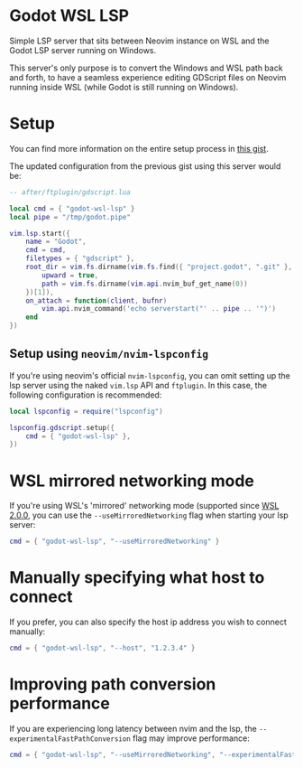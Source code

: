 # Godot WSL LSP

Simple LSP server that sits between Neovim instance on WSL and the Godot LSP server running on Windows.

This server's only purpose is to convert the Windows and WSL path back and forth, to have a seamless experience editing GDScript files on Neovim running inside WSL (while Godot is still running on Windows).

# Setup

You can find more information on the entire setup process in [this gist](https://gist.github.com/lucasecdb/2baf6d328a10d7fea9ec085d868923a0).

The updated configuration from the previous gist using this server would be:

```lua
-- after/ftplugin/gdscript.lua

local cmd = { "godot-wsl-lsp" }
local pipe = "/tmp/godot.pipe"

vim.lsp.start({
    name = "Godot",
    cmd = cmd,
    filetypes = { "gdscript" },
    root_dir = vim.fs.dirname(vim.fs.find({ "project.godot", ".git" }, {
        upward = true,
        path = vim.fs.dirname(vim.api.nvim_buf_get_name(0))
    })[1]),
    on_attach = function(client, bufnr)
        vim.api.nvim_command('echo serverstart("' .. pipe .. '")')
    end
})
```

## Setup using `neovim/nvim-lspconfig`

If you're using neovim's official `nvim-lspconfig`, you can omit setting up the lsp server using the naked `vim.lsp` API and `ftplugin`. In this case, the following configuration is recommended:

```lua
local lspconfig = require("lspconfig")

lspconfig.gdscript.setup({
    cmd = { "godot-wsl-lsp" },
})
```

# WSL mirrored networking mode

If you're using WSL's 'mirrored' networking mode (supported since [WSL 2.0.0](https://github.com/microsoft/WSL/releases/tag/2.0.0), you can use the `--useMirroredNetworking` flag when starting your lsp server:

```lua
cmd = { "godot-wsl-lsp", "--useMirroredNetworking" }
```

# Manually specifying what host to connect

If you prefer, you can also specify the host ip address you wish to connect manually:

```lua
cmd = { "godot-wsl-lsp", "--host", "1.2.3.4" }
```

# Improving path conversion performance

If you are experiencing long latency between nvim and the lsp, the `--experimentalFastPathConversion` flag may improve performance:

```lua
cmd = { "godot-wsl-lsp", "--useMirroredNetworking", "--experimentalFastPathConversion" }
```
